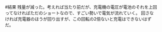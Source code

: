 #結果
残量が減った。考えれば当たり前だが、充電機の電圧が電池のそれを上回ってなければただのショートなので、すごい勢いで電気が流れていく。
回さなければ充電器のほうが回り出すが、この回転の2倍ないと充電はできないはずだ。
